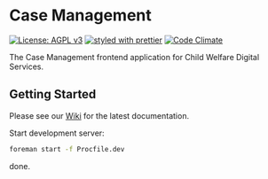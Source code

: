 # Case Management

[![License: AGPL v3](https://img.shields.io/badge/License-AGPL%20v3-blue.svg)](https://www.gnu.org/licenses/agpl-3.0)
[![styled with prettier](https://img.shields.io/badge/styled_with-prettier-ff69b4.svg)](https://github.com/prettier/prettier)
[![Code Climate](https://codeclimate.com/repos/5991e8661a3e44026400036c/badges/ddce5b501816b4bfc1ab/gpa.svg)](https://codeclimate.com/repos/5991e8661a3e44026400036c/feed)

The Case Management frontend application for Child Welfare Digital Services.

## Getting Started

Please see our [Wiki](https://github.com/ca-cwds/case-management/wiki) for the latest documentation.

Start development server:

```sh
foreman start -f Procfile.dev
```
done.
